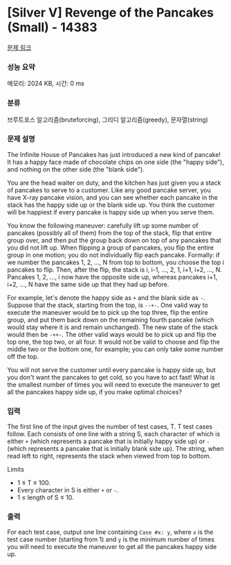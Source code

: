 # [Silver V] Revenge of the Pancakes (Small) - 14383 

[문제 링크](https://www.acmicpc.net/problem/14383) 

### 성능 요약

메모리: 2024 KB, 시간: 0 ms

### 분류

브루트포스 알고리즘(bruteforcing), 그리디 알고리즘(greedy), 문자열(string)

### 문제 설명

<p>The Infinite House of Pancakes has just introduced a new kind of pancake! It has a happy face made of chocolate chips on one side (the "happy side"), and nothing on the other side (the "blank side").</p>

<p>You are the head waiter on duty, and the kitchen has just given you a stack of pancakes to serve to a customer. Like any good pancake server, you have X-ray pancake vision, and you can see whether each pancake in the stack has the happy side up or the blank side up. You think the customer will be happiest if every pancake is happy side up when you serve them.</p>

<p>You know the following maneuver: carefully lift up some number of pancakes (possibly all of them) from the top of the stack, flip that entire group over, and then put the group back down on top of any pancakes that you did not lift up. When flipping a group of pancakes, you flip the entire group in one motion; you do not individually flip each pancake. Formally: if we number the pancakes 1, 2, ..., N from top to bottom, you choose the top i pancakes to flip. Then, after the flip, the stack is i, i-1, ..., 2, 1, i+1, i+2, ..., N. Pancakes 1, 2, ..., i now have the opposite side up, whereas pancakes i+1, i+2, ..., N have the same side up that they had up before.</p>

<p>For example, let's denote the happy side as <code>+</code> and the blank side as <code>-</code>. Suppose that the stack, starting from the top, is <code>--+-</code>. One valid way to execute the maneuver would be to pick up the top three, flip the entire group, and put them back down on the remaining fourth pancake (which would stay where it is and remain unchanged). The new state of the stack would then be <code>-++-</code>. The other valid ways would be to pick up and flip the top one, the top two, or all four. It would not be valid to choose and flip the middle two or the bottom one, for example; you can only take some number off the top.</p>

<p>You will not serve the customer until every pancake is happy side up, but you don't want the pancakes to get cold, so you have to act fast! What is the smallest number of times you will need to execute the maneuver to get all the pancakes happy side up, if you make optimal choices?</p>

### 입력 

 <p>The first line of the input gives the number of test cases, T. T test cases follow. Each consists of one line with a string S, each character of which is either <code>+</code> (which represents a pancake that is initially happy side up) or <code>-</code> (which represents a pancake that is initially blank side up). The string, when read left to right, represents the stack when viewed from top to bottom.</p>

<p>Limits</p>

<ul>
	<li>1 ≤ T ≤ 100.</li>
	<li>Every character in S is either <code>+</code> or <code>-</code>.</li>
	<li>1 ≤ length of S ≤ 10.</li>
</ul>

### 출력 

 <p>For each test case, output one line containing <code>Case #x: y</code>, where <code>x</code> is the test case number (starting from 1) and <code>y</code> is the minimum number of times you will need to execute the maneuver to get all the pancakes happy side up.</p>

